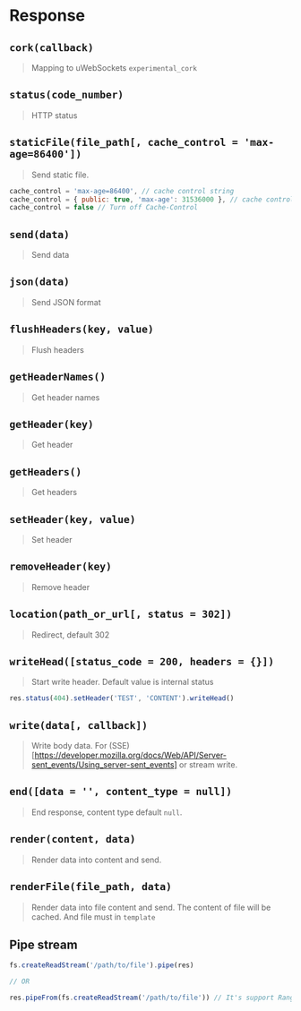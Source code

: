# Response

## `cork(callback)`

> Mapping to uWebSockets `experimental_cork`

## `status(code_number)`

> HTTP status

## `staticFile(file_path[, cache_control = 'max-age=86400'])`

> Send static file.
```js
cache_control = 'max-age=86400', // cache control string
cache_control = { public: true, 'max-age': 31536000 }, // cache control as object
cache_control = false // Turn off Cache-Control
```

## `send(data)`

> Send data

## `json(data)`

> Send JSON format

## `flushHeaders(key, value)`

> Flush headers

## `getHeaderNames()`

> Get header names

## `getHeader(key)`

> Get header

## `getHeaders()`

> Get headers

## `setHeader(key, value)`

> Set header

## `removeHeader(key)`

> Remove header

## `location(path_or_url[, status = 302])`

> Redirect, default 302

## `writeHead([status_code = 200, headers = {}])`

> Start write header.
> Default value is internal status

```js
res.status(404).setHeader('TEST', 'CONTENT').writeHead()
```

## `write(data[, callback])`

> Write body data. For (SSE)[https://developer.mozilla.org/docs/Web/API/Server-sent_events/Using_server-sent_events] or stream write.

## `end([data = '', content_type = null])`

> End response, content type default `null`.

## `render(content, data)`

> Render data into content and send.

## `renderFile(file_path, data)`

> Render data into file content and send.
> The content of file will be cached.
> And file must in `template`

## Pipe stream

```js
fs.createReadStream('/path/to/file').pipe(res)

// OR

res.pipeFrom(fs.createReadStream('/path/to/file')) // It's support Range
```
